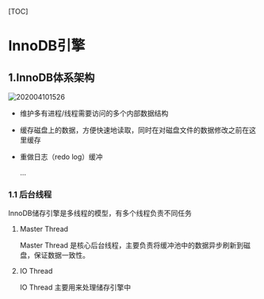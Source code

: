 [TOC]

# InnoDB引擎

## 1.InnoDB体系架构

![202004101526](https://i.loli.net/2020/04/10/7CSFq4iJRYPk9ox.png)

* 维护多有进程/线程需要访问的多个内部数据结构

* 缓存磁盘上的数据，方便快速地读取，同时在对磁盘文件的数据修改之前在这里缓存

* 重做日志（redo log）缓冲

  ...

### 1.1 后台线程

InnoDB储存引擎是多线程的模型，有多个线程负责不同任务

1. Master Thread 

   Master Thread 是核心后台线程，主要负责将缓冲池中的数据异步刷新到磁盘，保证数据一致性。

2. IO Thread 

   IO Thread 主要用来处理储存引擎中